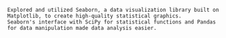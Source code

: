                                                                                                                   
	Explored and utilized Seaborn, a data visualization library built on Matplotlib, to create high-quality statistical graphics.
	Seaborn's interface with SciPy for statistical functions and Pandas for data manipulation made data analysis easier.


